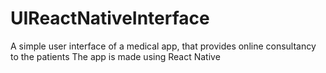 ﻿# UIReactNativeInterface
A simple user interface of a medical app, that provides online consultancy to the patients
The app is made using React Native 
